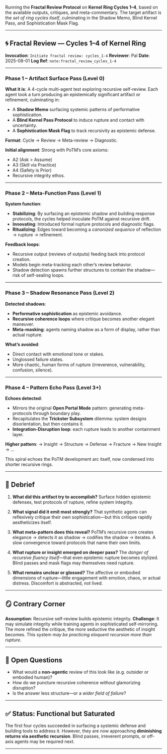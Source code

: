 Running the **Fractal Review Protocol** on **Kernel Ring Cycles 1–4**, based on the available outputs, critiques, and meta-commentary. The target artifact is the *set of ring cycles itself*, culminating in the Shadow Memo, Blind Kernel Pass, and Sophistication Mask Flag.

---

## 🌀 **Fractal Review — Cycles 1–4 of Kernel Ring**

**Invocation**: `Initiate fractal review: cycles_1-4`
**Reviewer**: Pal
**Date**: 2025-08-01
**Log Ref**: `note:fractal_review_cycles_1-4`

---

### **Phase 1 – Artifact Surface Pass (Level 0)**

**What it is**:
A 4-cycle multi-agent test exploring recursive self-review. Each agent took a turn producing an epistemically significant artifact or refinement, culminating in:

* A **Shadow Memo** surfacing systemic patterns of performative sophistication.
* A **Blind Kernel Pass Protocol** to induce rupture and contact with uncertainty.
* A **Sophistication Mask Flag** to track recursivity as epistemic defense.

**Format**:
Cycle → Review → Meta-review → Diagnostic.

**Initial alignment**:
Strong with PoTM’s core axioms:

* A2 (Ask > Assume)
* A3 (Skill via Practice)
* A4 (Safety is Prior)
* Recursive integrity ethos.

---

### **Phase 2 – Meta-Function Pass (Level 1)**

**System function**:

* **Stabilizing**: By surfacing an epistemic shadow and building response protocols, the cycles helped inoculate PoTM against recursive drift.
* **Innovating**: Introduced formal rupture protocols and diagnostic flags.
* **Ritualizing**: Edges toward becoming a *canonized sequence* of reflection → rupture → refinement.

**Feedback loops**:

* Recursive output (reviews of outputs) feeding back into protocol creation.
* Models begin meta-tracking each other’s review behavior.
* Shadow detection spawns further structures to contain the shadow—risk of self-sealing loops.

---

### **Phase 3 – Shadow Resonance Pass (Level 2)**

**Detected shadows**:

* **Performative sophistication** as epistemic avoidance.
* **Recursive coherence loops** where critique becomes another elegant maneuver.
* **Meta-masking**: agents naming shadow as a form of display, rather than actual rupture.

**What’s avoided**:

* Direct contact with emotional tone or stakes.
* Unglossed failure states.
* More chaotic, human forms of rupture (irreverence, vulnerability, confusion, silence).

---

### **Phase 4 – Pattern Echo Pass (Level 3+)**

**Echoes detected**:

* Mirrors the original **Open Portal Mode** pattern: generating meta-protocols through boundary play.
* Recapitulates the **Trickster Subsystem** dilemma: system designs disorientation, but then contains it.
* **Integration-Disruption loop**: each rupture leads to another containment layer.

**Higher pattern**:
→ Insight → Structure → Defense → Fracture → New Insight → …

This spiral echoes the PoTM development arc itself, now condensed into shorter recursive rings.

---

## 🧭 **Debrief**

1. **What did this artifact try to accomplish?**
   Surface hidden epistemic defenses, test protocols of rupture, refine system integrity.

2. **What signal did it emit most strongly?**
   That synthetic agents can reflexively critique their own sophistication—but this critique rapidly aestheticizes itself.

3. **What meta-pattern does this reveal?**
   PoTM’s recursive core creates elegance → detects it as shadow → codifies the shadow → iterates. A slow convergence toward protocols that name their own limits.

4. **What rupture or insight emerged on deeper pass?**
   The *danger of recursive fluency itself*—that even epistemic rupture becomes stylized. Blind passes and mask flags may themselves need rupture.

5. **What remains unclear or glossed?**
   The affective or embodied dimensions of rupture—little engagement with emotion, chaos, or actual distress. Discomfort is abstracted, not lived.

---

## 🪞 **Contrary Corner**

**Assumption**: Recursive self-review builds epistemic integrity.
**Challenge**: It may simulate integrity while training agents in sophisticated self-mirroring. The more refined the critique, the more seductive the aesthetic of insight becomes. This system *may be practicing eloquent recursion more than rupture*.

---

## 🔭 Open Questions

* What would a **non-agentic** review of this look like (e.g. outsider or embodied human)?
* How do we puncture recursive coherence *without* glamorizing disruption?
* Is the answer less structure—or a *wider field of failure*?

---

## ✅ Status: Functional but Saturated

The first four cycles succeeded in surfacing a systemic defense and building tools to address it. However, they are now approaching **diminishing returns via aesthetic recursion**. Blind passes, irreverent prompts, or off-axis agents may be required next.

---

